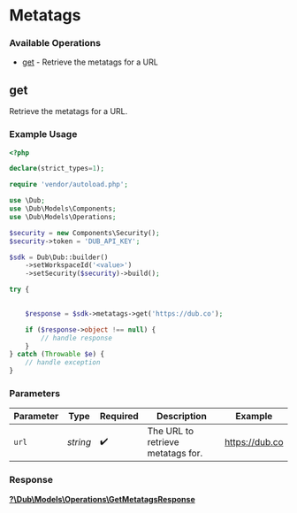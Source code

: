 # Metatags


### Available Operations

* [get](#get) - Retrieve the metatags for a URL

## get

Retrieve the metatags for a URL.

### Example Usage

```php
<?php

declare(strict_types=1);

require 'vendor/autoload.php';

use \Dub;
use \Dub\Models\Components;
use \Dub\Models\Operations;

$security = new Components\Security();
$security->token = 'DUB_API_KEY';

$sdk = Dub\Dub::builder()
    ->setWorkspaceId('<value>')
    ->setSecurity($security)->build();

try {
    

    $response = $sdk->metatags->get('https://dub.co');

    if ($response->object !== null) {
        // handle response
    }
} catch (Throwable $e) {
    // handle exception
}
```

### Parameters

| Parameter                         | Type                              | Required                          | Description                       | Example                           |
| --------------------------------- | --------------------------------- | --------------------------------- | --------------------------------- | --------------------------------- |
| `url`                             | *string*                          | :heavy_check_mark:                | The URL to retrieve metatags for. | https://dub.co                    |


### Response

**[?\Dub\Models\Operations\GetMetatagsResponse](../../Models/Operations/GetMetatagsResponse.md)**

